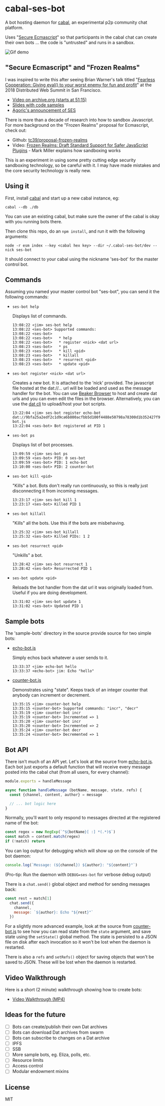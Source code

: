 cabal-ses-bot
=============

A bot hosting daemon for [cabal](https://cabal-club.github.io/), an experimental p2p community chat platform.

Uses "[Secure Ecmascript](https://github.com/Agoric/SES)" so that participants in the cabal chat can create their own bots ... the code is "untrusted" and runs in a sandbox.

![Gif demo](cabal-ses-bot-1.gif)

## "Secure Ecmascript" and "Frozen Realms"

I was inspired to write this after seeing Brian Warner's talk titled "[Fearless Cooperation: Giving eval() to your worst enemy for fun and profit](https://decentralizedwebsummit2018.sched.com/event/FgXN/talk-fearless-cooperation-giving-eval-to-your-worst-enemy-for-fun-and-profit)" at the 2018 Distributed Web Summit in San Francisco.

* [Video on archive.org (starts at 51:15)](https://archive.org/details/decentralizedwebsummitmedia-2018-loglounge-2/DWeb+Log+Lounge+080218+02.mov?start=3075)
* [Slides with code samples](https://agoric.com/assets/pdf/FearlessCooperation-SES-BrianWarner-Agoric-DWeb2018.pdf)
* [Agoric's announcement of SES](https://agoric.com/agoric-releases-ses/)

There is more than a decade of research into how to sandbox Javascript. For more background on the "Frozen Realms" proposal for Ecmascript, check out:

* Github: [tc39/proposal-frozen-realms](https://github.com/tc39/proposal-frozen-realms)
* Video: [Frozen Realms: Draft Standard Support for Safer JavaScript Plugins](https://www.youtube.com/watch?v=tuMG7688Ndw) - Mark Miller explains how sandboxing works

This is an experiment in using some pretty cutting edge security sandboxing technology,
so be careful with it. I may have made mistakes and the core security technology is really
new.

## Using it

First, install [cabal](https://cabal-club.github.io/) and start up a new cabal instance, eg:

```
cabal --db ./db
```

You can use an existing cabal, but make sure the owner of the cabal is okay with you running bots there.

Then clone this repo, do an `npm install`, and run it with the following arguments:

```
node -r esm index --key <cabal hex key> --dir ~/.cabal-ses-bot/dev --nick ses-bot
```

It should connect to your cabal using the nickname 'ses-bot' for the master control bot.

## Commands

Assuming you named your master control bot "ses-bot", you can send it the following commands:

* `ses-bot help`

  Displays list of commands.

  ```
  13:08:22 <jim> ses-bot help
  13:08:22 <ses-bot> Supported commands:
  13:08:22 <ses-bot>
  13:08:22 <ses-bot>   * help
  13:08:22 <ses-bot>   * register <nick> <dat url>
  13:08:23 <ses-bot>   * ps
  13:08:23 <ses-bot>   * kill <pid>
  13:08:23 <ses-bot>   * killall
  13:08:23 <ses-bot>   * resurrect <pid>
  13:08:23 <ses-bot>   * update <pid>
  ```

* `ses-bot register <nick> <dat url>`

  Creates a new bot. It is attached to the 'nick' provided. The javascript file hosted at the dat://... url will be loaded and used as the message handler for the bot. You can use [Beaker Browser](https://beakerbrowser.com/) to host and create dat urls and you can even edit the files in the browser. Alternatively, you can use the [dat cli](https://github.com/datproject/dat) to upload/host your bot scripts.

  ```
  13:22:04 <jim> ses-bot register echo-bot dat://9bfa25a2edf2c1d9ca6b800acfbb5d100f4488e50798a78300d1b352427f9897/echo-bot.js
  13:22:04 <ses-bot> Bot registered at PID 1
  ```

* `ses-bot ps`

  Displays list of bot processes.

  ```
  13:09:59 <jim> ses-bot ps
  13:09:59 <ses-bot> PID: 0 ses-bot
  13:09:59 <ses-bot> PID: 1 echo-bot
  13:10:00 <ses-bot> PID: 2 counter-bot
  ```

* `ses-bot kill <pid>`

  "Kills" a bot. Bots don't really run continuously, so this is really just disconnecting it from incoming messages.

  ```
  13:23:17 <jim> ses-bot kill 1
  13:23:17 <ses-bot> Killed PID 1
  ```

* `ses-bot killall`

  "Kills" all the bots. Use this if the bots
  are misbehaving.

  ```
  13:25:32 <jim> ses-bot killall
  13:25:32 <ses-bot> Killed PIDs: 1 2
  ```

* `ses-bot resurrect <pid>`

  "Unkills" a bot.

  ```
  13:28:42 <jim> ses-bot resurrect 1
  13:28:42 <ses-bot> Resurrected PID 1
  ```

* `ses-bot update <pid>`

  Reloads the bot handler from the dat url it was originally loaded from. Useful if you are doing development.

  ```
  13:31:02 <jim> ses-bot update 1
  13:31:02 <ses-bot> Updated PID 1
  ```

## Sample bots

The 'sample-bots' directory in the source provide source for two simple bots:

* [echo-bot.js](https://github.com/jimpick/cabal-ses-bot/blob/master/sample-bots/echo-bot.js)

  Simply echos back whatever a user sends to it.

  ```
  13:33:37 <jim> echo-bot hello
  13:33:37 <echo-bot> jim: Echo "hello"
  ```

* [counter-bot.js](https://github.com/jimpick/cabal-ses-bot/blob/master/sample-bots/counter-bot.js)

  Demonstrates using "state". Keeps track of an integer counter that anybody can increment or decrement.

  ```
  13:35:15 <jim> counter-bot help
  13:35:15 <counter-bot> Supported commands: "incr", "decr"
  13:35:19 <jim> counter-bot incr
  13:35:19 <counter-bot> Incremented => 1
  13:35:20 <jim> counter-bot incr
  13:35:20 <counter-bot> Incremented => 2
  13:35:24 <jim> counter-bot decr
  13:35:24 <counter-bot> Decremented => 1
  ```

## Bot API

There isn't much of an API yet. Let's look at the source from [echo-bot.js](https://github.com/jimpick/cabal-ses-bot/blob/master/sample-bots/echo-bot.js). Each bot just exports a default function that will receive every message posted into the cabal chat (from all users, for every channel):

```js
module.exports = handleMessage

async function handleMessage (botName, message, state, refs) {
  const {channel, content, author} = message

  // ... bot logic here
}
```

Normally, you'll want to only respond to messages directed at the registered name of the bot:

```js
const regex = new RegExp(`^${botName}[ :] *(.*)$`)
const match = content.match(regex)
if (!match) return
```

You can log output for debugging which will show up on the console of the bot daemon:

```js
console.log(`Message: (${channel}) ${author}: "${content}"`)
```

(Pro-tip: Run the daemon with `DEBUG=ses-bot` for verbose debug output)

There is a `chat.send()` global object and method for sending messages back:

```js
const rest = match[1]
  chat.send({
    channel,
    message: `${author}: Echo "${rest}"`
  })
```

For a slightly more advanced example, look at the source from [counter-bot.js](https://github.com/jimpick/cabal-ses-bot/blob/master/sample-bots/counter-bot.js) to see how you can read state from the `state` argument, and save state using the `setState()` global method. The state is persisted to a JSON file on disk after each invocation so it won't be lost when the daemon is restarted.

There is also a `refs` and `setRefs()` object for saving objects that won't be saved to JSON. These will be lost when the daemon is restarted.

## Video Walkthrough

Here is a short (2 minute) walkthrough showing how to create bots:

* [Video Walkthrough (MP4)](https://dat-shopping-list-video-jimpick.hashbase.io/dat-shopping-list-1.mp4)

## Ideas for the future

- [ ] Bots can create/publish their own Dat archives
- [ ] Bots can download Dat archives from swarm
- [ ] Bots can subscribe to changes on a Dat archive
- [ ] IPFS
- [ ] SSB
- [ ] More sample bots, eg. Eliza, polls, etc.
- [ ] Resource limits
- [ ] Access control
- [ ] Modular endowment mixins

## License

MIT
